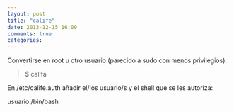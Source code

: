 ```yaml
---
layout: post
title: "calife"
date: 2013-12-15 16:09
comments: true
categories: 
---
```

Convertirse en root u otro usuario (parecido a sudo con menos privilegios).

>$ califa

En /etc/calife.auth añadir el/los usuario/s y el shell que se les autoriza:

usuario:/bin/bash

